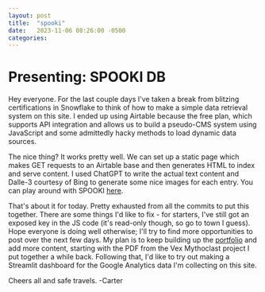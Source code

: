 ```yaml
---
layout: post
title:  "spooki"
date:   2023-11-06 08:26:00 -0500
categories:
---
```


# Presenting: SPOOKI DB

Hey everyone. For the last couple days I've taken a break from blitzing certifications in Snowflake to think of how to make a simple data retrieval system on this site. I ended up using Airtable because the free plan, which supports API integration and allows us to build a pseudo-CMS system using JavaScript and some admittedly hacky methods to load dynamic data sources.

The nice thing? It works pretty well. We can set up a static page which makes GET requests to an Airtable base and then generates HTML to index and serve content. I used ChatGPT to write the actual text content and Dalle-3 courtesy of Bing to generate some nice images for each entry. You can play around with SPOOKI [here](/spooki).

That's about it for today. Pretty exhausted from all the commits to put this together. There are some things I'd like to fix - for starters, I've still got an exposed key in the JS code (it's read-only though, so go to town I guess). Hope everyone is doing well otherwise; I'll try to find more opportunities to post over the next few days. My plan is to keep building up the [portfolio](/projects) and add more content, starting with the PDF from the Vex Mythoclast project I put together a while back. Following that, I'd like to try out making a Streamlit dashboard for the Google Analytics data I'm collecting on this site.

Cheers all and safe travels.
-Carter